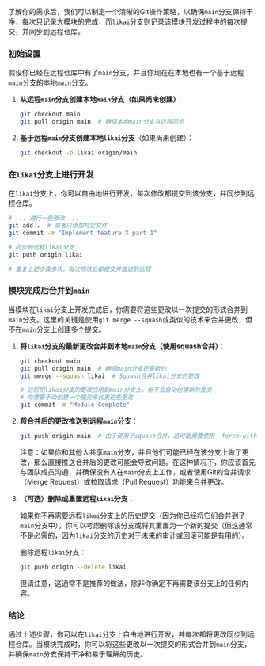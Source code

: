 了解你的需求后，我们可以制定一个清晰的Git操作策略，以确保`main`分支保持干净，每次只记录大模块的完成，而`likai`分支则记录该模块开发过程中的每次提交，并同步到远程仓库。

### 初始设置

假设你已经在远程仓库中有了`main`分支，并且你现在在本地也有一个基于远程`main`分支的本地`main`分支。

1. **从远程`main`分支创建本地`main`分支（如果尚未创建）**：

   ```bash
   git checkout main
   git pull origin main  # 确保本地main分支与远程同步
   ```

2. **基于远程`main`分支创建本地`likai`分支**（如果尚未创建）：

   ```bash
   git checkout -b likai origin/main
   ```

### 在`likai`分支上进行开发

在`likai`分支上，你可以自由地进行开发，每次修改都提交到该分支，并同步到远程仓库。

```bash
# ... 进行一些修改 ...
git add .  # 或者只添加特定文件
git commit -m "Implement feature X part 1"

# 同步到远程likai分支
git push origin likai

# 重复上述步骤多次，每次修改后都提交并推送到远程
```

### 模块完成后合并到`main`

当模块在`likai`分支上开发完成后，你需要将这些更改以一次提交的形式合并到`main`分支。这里的关键是使用`git merge --squash`或类似的技术来合并更改，但不在`main`分支上创建多个提交。

1. **将`likai`分支的最新更改合并到本地`main`分支（使用squash合并）**：

   ```bash
   git checkout main
   git pull origin main  # 确保main分支是最新的
   git merge --squash likai  # Squash合并likai分支的更改

   # 这将把likai分支的更改应用到main分支上，但不会自动创建新的提交
   # 你需要手动创建一个提交来代表这些更改
   git commit -m "Module Complete"
   ```

2. **将合并后的更改推送到远程`main`分支**：

   ```bash
   git push origin main  # 由于使用了squash合并，这可能需要使用--force-with-lease选项（取决于你的Git配置和远程仓库的状态）
   ```

   注意：如果你和其他人共享`main`分支，并且他们可能已经在该分支上做了更改，那么直接推送合并后的更改可能会导致问题。在这种情况下，你应该首先与团队成员沟通，并确保没有人在`main`分支上工作，或者使用Git的合并请求（Merge Request）或拉取请求（Pull Request）功能来合并更改。

3. **（可选）删除或重置远程`likai`分支**：

   如果你不再需要远程`likai`分支上的历史提交（因为你已经将它们合并到了`main`分支中），你可以考虑删除该分支或将其重置为一个新的提交（但这通常不是必需的，因为`likai`分支的历史对于未来的审计或回滚可能是有用的）。

   删除远程`likai`分支：

   ```bash
   git push origin --delete likai
   ```

   但请注意，这通常不是推荐的做法，除非你确定不再需要该分支上的任何内容。

### 结论

通过上述步骤，你可以在`likai`分支上自由地进行开发，并每次都将更改同步到远程仓库。当模块完成时，你可以将这些更改以一次提交的形式合并到`main`分支，并确保`main`分支保持干净和易于理解的历史。